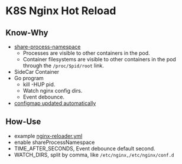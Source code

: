 # K8S Nginx Hot Reload

## Know-Why

* [share-process-namespace](https://kubernetes.io/docs/tasks/configure-pod-container/share-process-namespace/)
  * Processes are visible to other containers in the pod.
  * Container filesystems are visible to other containers in the pod through the `/proc/$pid/root` link.
* SideCar Container
* Go program
  * kill -HUP pid.
  * Watch nginx config dirs.
  * Event debounce.
* [configmap updated automatically](https://kubernetes.io/docs/tasks/configure-pod-container/configure-pod-configmap/#mounted-configmaps-are-updated-automatically)

## How-Use

* example [nginx-reloader.yml](https://github.com/cheerego/nginx-reloader/blob/master/nginx-reloader.yml)
* enable shareProcessNamespace
* TIME_AFTER_SECONDS, Event debounce default second.   
* WATCH_DIRS, split by comma, like `/etc/nginx,/etc/nginx/conf.d`